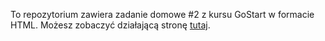 To repozytorium zawiera zadanie domowe #2 z kursu GoStart w formacie HTML. Możesz zobaczyć działającą stronę [tutaj](https://Martunia888/gostart-markup-hw-01/).
